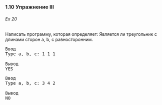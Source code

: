 ﻿### 1.10 Упражнение III

###### Ex 20

Написать программу, которая определяет: Является ли треугольник с длинами сторон a, b, c равносторонним.

<pre>Ввод
Type a, b, c: 1 1 1

Вывод
YES</pre>

<pre>Ввод
Type a, b, c: 3 4 2

Вывод
NO</pre>
